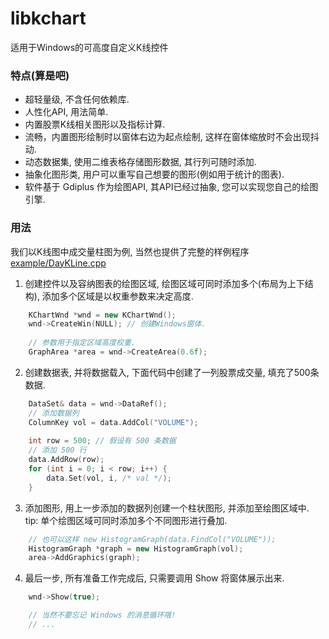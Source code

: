 # libkchart
适用于Windows的可高度自定义K线控件

### 特点(算是吧)
* 超轻量级, 不含任何依赖库.
* 人性化API, 用法简单.
* 内置股票K线相关图形以及指标计算.
* 流畅，内置图形绘制时以窗体右边为起点绘制, 这样在窗体缩放时不会出现抖动.
* 动态数据集, 使用二维表格存储图形数据, 其行列可随时添加.
* 抽象化图形类, 用户可以重写自己想要的图形(例如用于统计的图表).
* 软件基于 Gdiplus 作为绘图API, 其API已经过抽象, 您可以实现您自己的绘图引擎.

### 用法
我们以K线图中成交量柱图为例, 当然也提供了完整的样例程序 [example/DayKLine.cpp](./example/DayKLine.cpp)
1. 创建控件以及容纳图表的绘图区域, 绘图区域可同时添加多个(布局为上下结构), 添加多个区域是以权重参数来决定高度.
```c++
    KChartWnd *wnd = new KChartWnd();
    wnd->CreateWin(NULL); // 创建Windows窗体.
    
    // 参数用于指定区域高度权重.
    GraphArea *area = wnd->CreateArea(0.6f);
```
2. 创建数据表, 并将数据载入, 下面代码中创建了一列股票成交量, 填充了500条数据.
```c++
    DataSet& data = wnd->DataRef();
    // 添加数据列
    ColumnKey vol = data.AddCol("VOLUME");
    
    int row = 500; // 假设有 500 条数据
    // 添加 500 行
    data.AddRow(row);
    for (int i = 0; i < row; i++) {
        data.Set(vol, i, /* val */);
    }
```
3. 添加图形, 用上一步添加的数据列创建一个柱状图形, 并添加至绘图区域中.   
tip: 单个绘图区域可同时添加多个不同图形进行叠加.
```c++
    // 也可以这样 new HistogramGraph(data.FindCol("VOLUME"));
    HistogramGraph *graph = new HistogramGraph(vol);
    area->AddGraphics(graph);
```
4. 最后一步, 所有准备工作完成后, 只需要调用 Show 将窗体展示出来.
```c++
    wnd->Show(true);

    // 当然不要忘记 Windows 的消息循环哦!
    // ...
```
